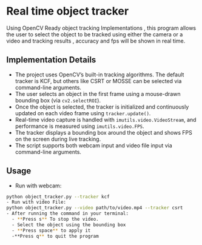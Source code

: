 # Real time object tracker 
Using OpenCV Ready  object tracking Implementations , this program allows the user to select the object to be tracked using either the camera or a video and tracking results , accuracy and fps will be shown in real time.

## Implementation Details

- The project uses OpenCV’s built-in tracking algorithms. The default tracker is KCF, but others like CSRT or MOSSE can be selected via command-line arguments.
- The user selects an object in the first frame using a mouse-drawn bounding box (via `cv2.selectROI`).
- Once the object is selected, the tracker is initialized and continuously updated on each video frame using `tracker.update()`.
- Real-time video capture is handled with `imutils.video.VideoStream`, and performance is measured using `imutils.video.FPS`.
- The tracker displays a bounding box around the object and shows FPS on the screen during live tracking.
- The script supports both webcam input and video file input via command-line arguments.

##  Usage
- Run with webcam:
```bash
python object_tracker.py --tracker kcf
- Run with video File:
python object_tracker.py --video path/to/video.mp4 --tracker csrt
- After running the command in your terminal:
  - **Press s** To stop the video.
  - Select the object using the bounding box
  - **Press space** to apply it
  -**Press q** to quit the program 
